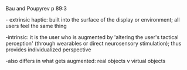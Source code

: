 Bau and Poupyrev p 89:3

  

\- extrinsic haptic: built into the surface of the display or environment; all
users feel the same thing

  

-intrinsic: it is the user who is augmented by 'altering the user's tactical perception' \(through wearables or direct neurosensory stimulation\); thus provides individualized perspective

  

-also differs in what gets augmented: real objects v virtual objects

